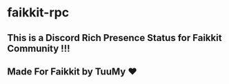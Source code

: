 # faikkit-rpc

## This is a Discord Rich Presence Status for Faikkit Community !!!

## Made For Faikkit by TuuMy ❤️

